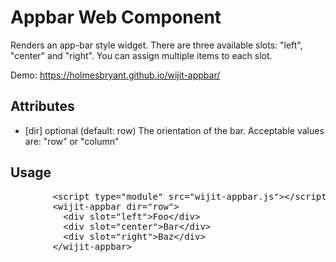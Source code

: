 # Appbar Web Component

Renders an app-bar style widget. There are three available slots:
"left", "center" and "right". You can assign multiple items to each
slot.

Demo: https://holmesbryant.github.io/wijit-appbar/

## Attributes

-   [dir] optional (default: row) The orientation of the bar. Acceptable values are: "row" or "column"


<h2>Usage</h2>
    <pre>
        &lt;script type="module" src="wijit-appbar.js">&lt;/script>
        &lt;wijit-appbar dir="row">
          &lt;div slot="left">Foo&lt;/div>
          &lt;div slot="center">Bar&lt;/div>
          &lt;div slot="right">Baz&lt;/div>
        &lt;/wijit-appbar>
    </pre>
